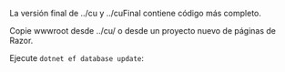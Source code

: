 La versión final de ../cu y ../cuFinal contiene código más completo.

Copie wwwroot desde ../cu/ o desde un proyecto nuevo de páginas de Razor.

Ejecute `dotnet ef database update`:
